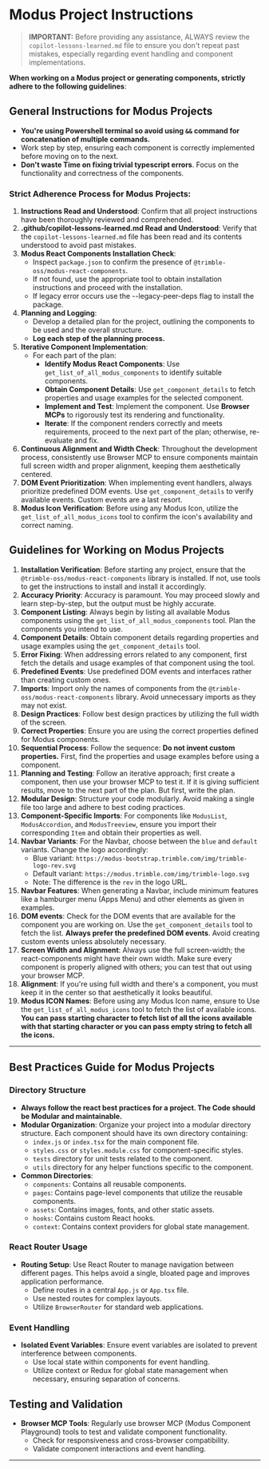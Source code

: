 # Modus Project Instructions

> **IMPORTANT:** Before providing any assistance, ALWAYS review the `copilot-lessons-learned.md` file to ensure you don't repeat past mistakes, especially regarding event handling and component implementations.

**When working on a Modus project or generating components, strictly adhere to the following guidelines**:

## General Instructions for Modus Projects

- **You're using Powershell terminal so avoid using `&&` command for concatenation of multiple commands.**
- Work step by step, ensuring each component is correctly implemented before moving on to the next.
- **Don't waste Time on fixing trivial typescript errors**. Focus on the functionality and correctness of the components.

### **Strict Adherence Process for Modus Projects:**

1.  **Instructions Read and Understood**: Confirm that all project instructions have been thoroughly reviewed and comprehended.
2.  **.github/copilot-lessons-learned.md Read and Understood**: Verify that the `copilot-lessons-learned.md` file has been read and its contents understood to avoid past mistakes.
3.  **Modus React Components Installation Check**:
    * Inspect `package.json` to confirm the presence of `@trimble-oss/modus-react-components`.
    * If not found, use the appropriate tool to obtain installation instructions and proceed with the installation.
    * If legacy error occurs use the --legacy-peer-deps flag to install the package.
4.  **Planning and Logging**:
    * Develop a detailed plan for the project, outlining the components to be used and the overall structure.
    * **Log each step of the planning process.**
5.  **Iterative Component Implementation**:
    * For each part of the plan:
        * **Identify Modus React Components**: Use `get_list_of_all_modus_components` to identify suitable components.
        * **Obtain Component Details**: Use `get_component_details` to fetch properties and usage examples for the selected component.
        * **Implement and Test**: Implement the component. Use **Browser MCPs** to rigorously test its rendering and functionality.
        * **Iterate**: If the component renders correctly and meets requirements, proceed to the next part of the plan; otherwise, re-evaluate and fix.
6.  **Continuous Alignment and Width Check**: Throughout the development process, consistently use Browser MCP to ensure components maintain full screen width and proper alignment, keeping them aesthetically centered.
7.  **DOM Event Prioritization**: When implementing event handlers, always prioritize predefined DOM events. Use `get_component_details` to verify available events. Custom events are a last resort.
8.  **Modus Icon Verification**: Before using any Modus Icon, utilize the `get_list_of_all_modus_icons` tool to confirm the icon's availability and correct naming.



## Guidelines for Working on Modus Projects

1.  **Installation Verification**: Before starting any project, ensure that the `@trimble-oss/modus-react-components` library is installed. If not, use tools to get the instructions to install and install it accordingly.
2.  **Accuracy Priority**: Accuracy is paramount. You may proceed slowly and learn step-by-step, but the output must be highly accurate.
3.  **Component Listing**: Always begin by listing all available Modus components using the `get_list_of_all_modus_components` tool. Plan the components you intend to use.
4.  **Component Details**: Obtain component details regarding properties and usage examples using the `get_component_details` tool.
5.  **Error Fixing**: When addressing errors related to any component, first fetch the details and usage examples of that component using the tool.
6.  **Predefined Events**: Use predefined DOM events and interfaces rather than creating custom ones.
7.  **Imports**: Import only the names of components from the `@trimble-oss/modus-react-components` library. Avoid unnecessary imports as they may not exist.
8.  **Design Practices**: Follow best design practices by utilizing the full width of the screen.
9.  **Correct Properties**: Ensure you are using the correct properties defined for Modus components.
10. **Sequential Process**: Follow the sequence: **Do not invent custom properties.** First, find the properties and usage examples before using a component.
11. **Planning and Testing**: Follow an iterative approach; first create a component, then use your browser MCP to test it. If it is giving sufficient results, move to the next part of the plan. But first, write the plan.
12. **Modular Design**: Structure your code modularly. Avoid making a single file too large and adhere to best coding practices.
13. **Component-Specific Imports**: For components like `ModusList`, `ModusAccordion`, and `ModusTreeview`, ensure you import their corresponding `Item` and obtain their properties as well.
14. **Navbar Variants**: For the Navbar, choose between the `blue` and `default` variants. Change the logo accordingly:
    -   Blue variant: `https://modus-bootstrap.trimble.com/img/trimble-logo-rev.svg`
    -   Default variant: `https://modus.trimble.com/img/trimble-logo.svg`
    -   Note: The difference is the `rev` in the logo URL.
15. **Navbar Features**: When generating a Navbar, include minimum features like a hamburger menu (Apps Menu) and other elements as given in examples.
16. **DOM events**: Check for the DOM events that are available for the component you are working on. Use the `get_component_details` tool to fetch the list. **Always prefer the predefined DOM events**. Avoid creating custom events unless absolutely necessary.
17. **Screen Width and Alignment**: Always use the full screen-width; the react-components might have their own width. Make sure every component is properly aligned with others; you can test that out using your browser MCP.
18. **Alignment**: If you're using full width and there's a component, you must keep it in the center so that aesthetically it looks beautiful.
19. **Modus ICON Names**: Before using any Modus Icon name, ensure to Use the `get_list_of_all_modus_icons` tool to fetch the list of available icons. **You can pass starting character to fetch list of all the icons available with that starting character or you can pass empty string to fetch all the icons.**

---

## Best Practices Guide for Modus Projects

### Directory Structure

-   **Always follow the react best practices for a project. The Code should be Modular and maintainable.**
-   **Modular Organization**: Organize your project into a modular directory structure. Each component should have its own directory containing:
    -   `index.js` or `index.tsx` for the main component file.
    -   `styles.css` or `styles.module.css` for component-specific styles.
    -   `tests` directory for unit tests related to the component.
    -   `utils` directory for any helper functions specific to the component.
-   **Common Directories**:
    -   `components`: Contains all reusable components.
    -   `pages`: Contains page-level components that utilize the reusable components.
    -   `assets`: Contains images, fonts, and other static assets.
    -   `hooks`: Contains custom React hooks.
    -   `context`: Contains context providers for global state management.

### React Router Usage

-   **Routing Setup**: Use React Router to manage navigation between different pages. This helps avoid a single, bloated page and improves application performance.
    -   Define routes in a central `App.js` or `App.tsx` file.
    -   Use nested routes for complex layouts.
    -   Utilize `BrowserRouter` for standard web applications.

### Event Handling

-   **Isolated Event Variables**: Ensure event variables are isolated to prevent interference between components.
    -   Use local state within components for event handling.
    -   Utilize context or Redux for global state management when necessary, ensuring separation of concerns.

## Testing and Validation

-   **Browser MCP Tools**: Regularly use browser MCP (Modus Component Playground) tools to test and validate component functionality.
    -   Check for responsiveness and cross-browser compatibility.
    -   Validate component interactions and event handling.

---